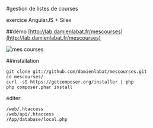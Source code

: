 #gestion de listes de courses

exercice AngularJS + Silex

##démo
[http://lab.damienlabat.fr/mescourses](http://lab.damienlabat.fr/mescourses)

![mes courses](https://lh6.googleusercontent.com/-rKcbsorLkPg/Ubw5n20Q_ZI/AAAAAAAAAP4/GwvkdsNrUDo/w506-h666-o/Capture%2Bd%2527%25C3%25A9cran%2B-%2B15062013%2B-%2B11%253A52%253A06.png)


##installation

    git clone git://github.com/damienlabat/mescourses.git
    cd mescourses/
    curl -sS https://getcomposer.org/installer | php
    php composer.phar install

 éditer:
 
    /web/.htaccess
    /web/api/.htaccess
    /App/database/local.php

